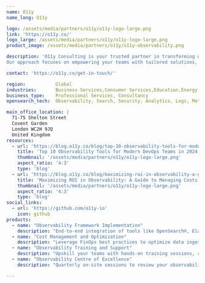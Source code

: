 ```yaml
---
name: O11y
name_long: O11y

logo: /assets/media/partners/o11y/o11y-logo-large.png
link: 'https://o11y.co/'
logo_large: /assets/media/partners/o11y/o11y-logo-large.png
product_image: /assets/media/partners/o11y/o11y-observability.png

description: 'O11y Consulting is your trusted partner in transforming observability into a strategic advantage. We help organizations implement, optimize, and scale observability frameworks to improve system reliability, reduce operational costs, and unlock actionable insights.
Our approach focuses on empowering your teams with tailored solutions, actionable guidance, and the tools to monitor, optimize, and innovate effectively. From setup to long-term optimization, we’re here to make sure your observability investments deliver measurable business value. O11y Consulting is a UK-based consultancy with a global reach, serving industries that demand reliability, scalability, and speed.'

contact: 'https://o11y.co/get-in-touch/'

region:           Global
industries:       Business Services,Consumer Services,Education,Energy and Utilities,Healthcare,Media and Entertainment,Public Sector,Non-Profit,Retail and e-Commerce,Software and Technology,Financial Services
business_type:    Professional Services, Consultancy
opensearch_tech:  Observability, Search, Security, Analytics, Logs, Metrics, Tracing, Machine Learning

main_office_location: |
  71-75 Shelton Street
  Covent Garden
  London WC2H 9JQ
  United Kingdom
resources:
  - url: 'https://blog.o11y.co/blog/top-10-observability-tools-for-modern-devops-teams/'
    title: 'Top 10 Observability Tools for Modern DevOps Teams in 2024'
    thumbnail: '/assets/media/partners/o11y/o11y-logo-large.png'
    aspect_ratio: '4:3'
    type: 'blog'
  - url: 'https://blog.o11y.co/blog/maximizing-roi-in-observability-a-guide-to-managing-costs-without/'
    title: 'Maximizing ROI in Observability: A Guide to Managing Costs Without Compromising Visibility'
    thumbnail: '/assets/media/partners/o11y/o11y-logo-large.png'
    aspect_ratio: '4:3'
    type: 'blog'
social_links:
  - url: 'https://github.com/o11y-io'
    icon: github
products:
  - name: "Observability Framework Implementation"
    description: "End-to-end integration of tools like OpenSearch®, Elastic, New Relic, Grafana, and more with your systems. Includes SLO design, custom dashboards, and alerting tailored to your business objectives."
  - name: "Cost Management and Optimization"
    description: "Leverage FinOps best practices to optimize data ingestion, manage operational costs, and maximize the value of your observability tools."
  - name: "Observability Training and Support"
    description: "Upskill your teams with hands-on training sessions, certifications, and workshops designed to embed observability practices into your organization."
  - name: "Observability Centre of Excellence"
    description: "Quarterly on-site sessions to review your observability roadmap, ensure alignment with business goals, and increase team engagement."

---
```

